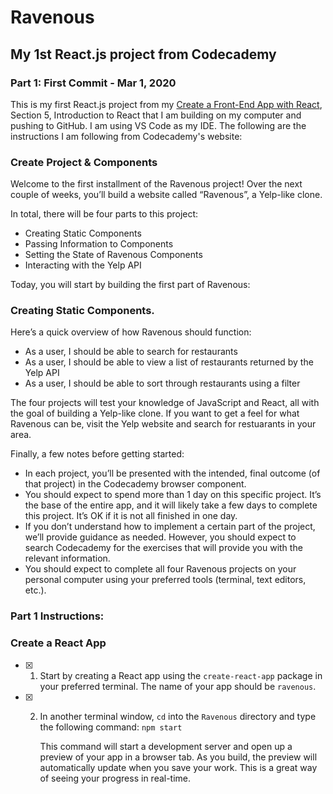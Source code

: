 # Ravenous

## My 1st React.js project from Codecademy

### Part 1: First Commit - Mar 1, 2020

This is my first React.js project from my [Create a Front-End App with React](https://www.codecademy.com/learn/paths/build-web-apps-with-react), Section 5, Introduction to React that I am building on my computer and pushing to GitHub. I am using VS Code as my IDE. The following are the instructions I am following from Codecademy's website:

### Create Project & Components

Welcome to the first installment of the Ravenous project! Over the next couple of weeks, you’ll build a website called “Ravenous”, a Yelp-like clone.

In total, there will be four parts to this project:

  * Creating Static Components
  * Passing Information to Components
  * Setting the State of Ravenous Components
  * Interacting with the Yelp API
  
Today, you will start by building the first part of Ravenous: 
### Creating Static Components.

Here’s a quick overview of how Ravenous should function:

 * As a user, I should be able to search for restaurants
 * As a user, I should be able to view a list of restaurants returned by the Yelp API
 * As a user, I should be able to sort through restaurants using a filter
 
The four projects will test your knowledge of JavaScript and React, all with the goal of building a Yelp-like clone. If you want to get a feel for what Ravenous can be, visit the Yelp website and search for restuarants in your area.

Finally, a few notes before getting started:

 * In each project, you’ll be presented with the intended, final outcome (of that project) in the Codecademy browser component.
 * You should expect to spend more than 1 day on this specific project. It’s the base of the entire app, and it will likely take a few days to complete this project. It’s OK if it is not all finished in one day.
 * If you don’t understand how to implement a certain part of the project, we’ll provide guidance as needed. However, you should expect to search Codecademy for the exercises that will provide you with the relevant information.
 * You should expect to complete all four Ravenous projects on your personal computer using your preferred tools (terminal, text editors, etc.).
 
### Part 1 Instructions:

### Create a React App

- [x] 1. Start by creating a React app using the `create-react-app` package in your preferred terminal. The name of your app should be `ravenous`.

- [x] 2. In another terminal window, `cd` into the `Ravenous` directory and type the following command: `npm start`

     This command will start a development server and open up a preview of your app in a browser tab. As you build, the preview will automatically update when you save your work. This is a great way of seeing your progress in real-time.








